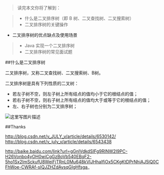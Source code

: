 >读完本文你将了解到：

>- 什么是二叉排序树（即 B 树、二叉查找树、二叉搜索树）
>- 二叉排序树的关键操作
- 二叉排序树的优点缺点及使用场景
>- Java 实现一个二叉排序树
>- 二叉排序树的常见面试题

##什么是二叉排序树

二叉排序树，又称二叉查找树、二叉搜索树、B树。

二叉排序树是具有下列性质的二叉树：

- 若左子树不空，则左子树上所有结点的值均小于它的根结点的值；
- 若右子树不空，则右子树上所有结点的值均大于或等于它的根结点的值；
- 左、右子树也分别为二叉排序树；

![这里写图片描述](http://img.blog.csdn.net/20161031182149529)

##Thanks

http://blog.csdn.net/v_JULY_v/article/details/6530142/
http://blog.csdn.net/v_july_v/article/details/6543438

http://baike.baidu.com/link?url=gGnlVdkdSIFg9RINW2I9PC-H26Vonbo4yOH0wiCgGzBoVb540EBqF2-5ho1Sx2ImSckufU8WeiFjTRnL0Mu648kVIJHhaIfiOx5CKgKtDPrNhiAJ5lQ0CFhWoe-CWRAf-sIQJZHZdAysqGIgHfsga_